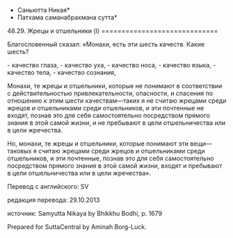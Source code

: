 * Саньютта Никая*
* Патхама саманабрахмана сутта*

48\.29\. Жрецы и отшельники \(I\)
\=\=\=\=\=\=\=\=\=\=\=\=\=\=\=\=\=\=\=\=\=\=\=\=\=\=\=\=\=

Благословенный сказал: «Монахи, есть эти шесть качеств\. Какие шесть?

\- качество глаза,
\- качество уха,
\- качество носа,
\- качество языка,
\- качество тела,
\- качество сознания,

Монахи, те жрецы и отшельники, которые не понимают в соответствии с действительностью привлекательности, опасности, и спасения по отношению к этим шести качествам—таких я не считаю жрецами среди жрецов и отшельниками среди отшельников, и эти почтенные не входят, познав это для себя самостоятельно посредством прямого знания в этой самой жизни, и не пребывают в цели отшельничества или в цели жречества\.

Но, монахи, те жрецы и отшельники, которые понимают эти вещи—таковых я считаю жрецами среди жрецов и отшельниками среди отшельников, и эти почтенные, познав это для себя самостоятельно посредством прямого знания в этой самой жизни, входят и пребывают в цели отшельничества или в цели жречества»\.

Перевод с английского: SV

редакция перевода: 29\.10\.2013

источник: Samyutta Nikaya by Bhikkhu Bodhi, p\. 1679

Prepared for SuttaCentral by Aminah Borg\-Luck\.